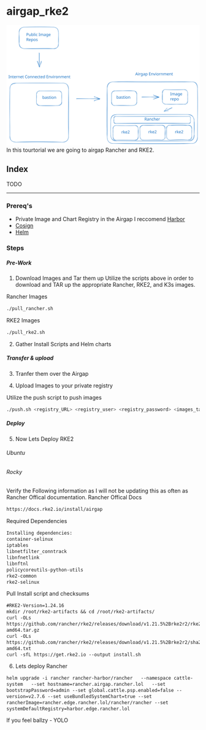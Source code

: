# airgap_rke2
![architecture](https://raw.githubusercontent.com/brooksphilip/airgap_rke2_rancher/main/img/arch2.svg)
In this tourtorial we are going to airgap Rancher and RKE2. 

## Index
TODO

---

### Prereq's
* Private Image and Chart Registry in the Airgap I reccomend [Harbor](https://goharbor.io/)
* [Cosign](https://github.com/sigstore/cosign)
* [Helm](https://helm.sh/docs/intro/install/)

### Steps
##### Pre-Work
1. Download Images and Tar them up
Utilize the scripts above in order to download and TAR up the appropriate Rancher, RKE2, and K3s images. 

Rancher Images 
```bash
./pull_rancher.sh
```
RKE2 Images
```bash
./pull_rke2.sh
```

2. Gather Install Scripts and Helm charts 

##### Transfer & upload
3. Tranfer them over the Airgap

4. Upload Images to your private registry

Utilize the push script to push images 
```bash
./push.sh <registry_URL> <registry_user> <registry_password> <images_tar>
```
##### Deploy
5. Now Lets Deploy RKE2

###### Ubuntu 


###### Rocky 
Verify the Following information as I will not be updating this as often as Rancher Offical documentation. 
Rancher Offical Docs 
```html
https://docs.rke2.io/install/airgap
``` 

Required Dependencies
```
Installing dependencies:
container-selinux
iptables
libnetfilter_conntrack
libnfnetlink
libnftnl
policycoreutils-python-utils
rke2-common
rke2-selinux
```

Pull Install script and checksums
```
#RKE2-Version=1.24.16
mkdir /root/rke2-artifacts && cd /root/rke2-artifacts/
curl -OLs https://github.com/rancher/rke2/releases/download/v1.21.5%2Brke2r2/rke2.linux-amd64.tar.gz
curl -OLs https://github.com/rancher/rke2/releases/download/v1.21.5%2Brke2r2/sha256sum-amd64.txt
curl -sfL https://get.rke2.io --output install.sh
```

6. Lets deploy Rancher
```
helm upgrade -i rancher rancher-harbor/rancher   --namespace cattle-system   --set hostname=rancher.airgap.rancher.lol   --set bootstrapPassword=admin --set global.cattle.psp.enabled=false --version=v2.7.6 --set useBundledSystemChart=true --set rancherImage=rancher.edge.rancher.lol/rancher/rancher --set systemDefaultRegistry=harbor.edge.rancher.lol
```


If you feel ballzy - YOLO
